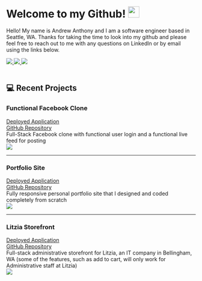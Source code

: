 # Welcome to my Github! <img src="https://raw.githubusercontent.com/MartinHeinz/MartinHeinz/master/wave.gif" width="30px">

Hello! My name is Andrew Anthony and I am a software engineer based in Seattle, WA. Thanks for taking the time to look into my github and please feel free to reach out to me with any questions on LinkedIn or by email using the links below.

<!-- LinkedIn Contact -->
<a href="https://www.linkedin.com/in/andrew-anthony-a62357159/">
  <img src="https://img.shields.io/badge/-Andrew%20Anthony-blue?style=for-the-badge&logo=Linkedin&logoColor=white"/>
</a>
  
<!--   Email -->
<a href="mailto:a.anthony1835@gmail.com">
  <img src="https://img.shields.io/badge/EMAIL-a.anthony1835%40gmail.com-1152ba?style=for-the-badge"/>
</a>

<!-- Portfolio -->
<a href="https://andrew1835.github.io/Portfolio/">
  <img src="https://img.shields.io/badge/PORTFOLIO-Andrew%20Anthony-1152ba?style=for-the-badge"/>
</a>

<br>
<br>
            
## &#x1f4bb; Recent Projects

### Functional Facebook Clone<br>
<a href='https://functional-facebook-clone.vercel.app/'>Deployed Application</a><br>
<a href='https://github.com/andrew1835/functional-Facebook-clone'>GitHub Repository</a><br>
Full-Stack Facebook clone with functional user login and a functional live feed for posting
<br>
<img src='./public/Facebook.gif'>
<br>
<hr>

### Portfolio Site<br>
<a href='https://andrew1835.github.io/Portfolio/'>Deployed Application</a><br>
<a href='https://github.com/andrew1835/Portfolio'>GitHub Repository</a><br>
Fully responsive personal portfolio site that I designed and coded completely from scratch
<br>
<img src='./public/Portfolio.gif'>
<br>
<hr>

### Litzia Storefront<br>
<a href='https://l-z-mount-bjh.herokuapp.com/'>Deployed Application</a><br>
<a href='https://github.com/bh007183/litzia-front'>GitHub Repository</a><br>
Full-stack administrative storefront for Litzia, an IT company in Bellingham, WA (some of the features, such as add to cart, will only work for Administrative staff at Litzia)
<br>
<img src='./public/Litzia.gif'>
<br>

